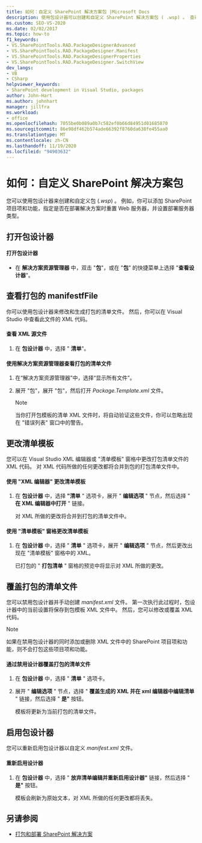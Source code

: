 ```yaml
---
title: 如何：自定义 SharePoint 解决方案包 |Microsoft Docs
description: 使用包设计器可以创建和自定义 SharePoint 解决方案包 ( .wsp) 。 查看或覆盖打包的清单文件。 更改清单模板。
ms.custom: SEO-VS-2020
ms.date: 02/02/2017
ms.topic: how-to
f1_keywords:
- VS.SharePointTools.RAD.PackageDesignerAdvanced
- VS.SharePointTools.RAD.PackageDesigner.Manifest
- VS.SharePointTools.RAD.PackageDesignerProperties
- VS.SharePointTools.RAD.PackageDesigner.SwitchView
dev_langs:
- VB
- CSharp
helpviewer_keywords:
- SharePoint development in Visual Studio, packages
author: John-Hart
ms.author: johnhart
manager: jillfra
ms.workload:
- office
ms.openlocfilehash: 7055be0b089a0b7c582ef0b66d84951d01685870
ms.sourcegitcommit: 86e98df462b574ade66392f8760da638fe455aa0
ms.translationtype: MT
ms.contentlocale: zh-CN
ms.lasthandoff: 11/19/2020
ms.locfileid: "94903632"
---
```

# <a name="how-to-customize-a-sharepoint-solution-package"></a>如何：自定义 SharePoint 解决方案包
  您可以使用包设计器来创建和自定义包 (*.wsp*) 。 例如，你可以添加 SharePoint 项目项和功能，指定是否在部署解决方案时重置 Web 服务器，并设置部署服务器类型。

## <a name="open-the-package-designer"></a>打开包设计器

#### <a name="to-open-the-package-designer"></a>打开包设计器

- 在 **解决方案资源管理器** 中，双击 "**包**"，或在 "**包**" 的快捷菜单上选择 "**查看设计器**"。

## <a name="view-the-packaged-manifestffile"></a>查看打包的 manifestfFile
 你可以使用包设计器来修改和生成打包的清单文件。 然后，你可以在 Visual Studio 中查看此文件的 XML 代码。

#### <a name="to-view-the-xml-source-file"></a>查看 XML 源文件

1. 在 **包设计器** 中，选择 " **清单**"。

#### <a name="to-view-the-packaged-manifest-file-by-using-solution-explorer"></a>使用解决方案资源管理器查看打包的清单文件

1. 在“解决方案资源管理器”中，选择“显示所有文件”。

2. 展开 "包"，展开 "包"，然后打开 *Package.Template.xml* 文件。

    > [!NOTE]
    > 当你打开包模板的清单 XML 文件时，将自动验证这些文件，你可以忽略出现在 "错误列表" 窗口中的警告。

## <a name="change-the-manifest-template"></a>更改清单模板
 您可以在 Visual Studio XML 编辑器或 "清单模板" 窗格中更改打包清单文件的 XML 代码。 对 XML 代码所做的任何更改都将合并到包的打包清单文件中。

#### <a name="to-change-the-manifest-template-by-using-the-xml-editor"></a>使用 "XML 编辑器" 更改清单模板

1. 在 **包设计器** 中，选择 **"清单** " 选项卡，展开 " **编辑选项** " 节点，然后选择 " **在 XML 编辑器中打开** " 链接。

     对 XML 所做的更改将合并到打包的清单文件中。

#### <a name="to-change-the-manifest-template-by-using-the-manifest-template-pane"></a>使用 "清单模板" 窗格更改清单模板

1. 在 **包设计器** 中，选择 " **清单** " 选项卡，展开 " **编辑选项** " 节点，然后更改出现在 "清单模板" 窗格中的 XML。

     已打包的 " **打包清单** " 窗格的预览中将显示对 XML 所做的更改。

## <a name="overwrite-the-packaged-manifest-file"></a>覆盖打包的清单文件
 您可以禁用包设计器并手动创建 *manifest.xml* 文件。 第一次执行此过程时，包设计器中的当前设置将保存到包模板 XML 文件中。 然后，您可以修改或覆盖 XML 代码。

> [!NOTE]
> 如果在禁用包设计器的同时添加或删除 XML 文件中的 SharePoint 项目项和功能，则不会打包这些项目项和功能。

#### <a name="to-overwrite-packaged-manifest-file-by-disabling-the-designer"></a>通过禁用设计器覆盖打包的清单文件

1. 在 **包设计器** 中，选择 " **清单** " 选项卡。

2. 展开 " **编辑选项** " 节点，选择 " **覆盖生成的 XML 并在 xml 编辑器中编辑清单** " 链接，然后选择 " **是"** 按钮。

     模板将更新为当前打包的清单文件。

## <a name="enable-the-package-designer"></a>启用包设计器
 您可以重新启用包设计器以自定义 *manifest.xml* 文件。

#### <a name="to-re-enable-the-designer"></a>重新启用设计器

1. 在 **包设计器** 中，选择 " **放弃清单编辑并重新启用设计器"** 链接，然后选择 " **是"** 按钮。

     模板会刷新为原始文本，对 XML 所做的任何更改都将丢失。

## <a name="see-also"></a>另请参阅
- [打包和部署 SharePoint 解决方案](../sharepoint/packaging-and-deploying-sharepoint-solutions.md)
